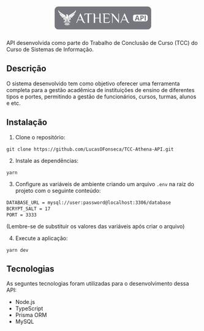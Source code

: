 <h1 align="center"><img width="50%" src=".github/logo.svg" alt="Athena API"/></h1>

API desenvolvida como parte do Trabalho de Conclusão de Curso (TCC) do Curso de Sistemas de Informação.

## Descrição

O sistema desenvolvido tem como objetivo oferecer uma ferramenta completa para a gestão acadêmica de instituições de ensino de diferentes tipos e portes, permitindo a gestão de funcionários, cursos, turmas, alunos e etc.

## Instalação

1. Clone o repositório:

```
git clone https://github.com/LucasOFonseca/TCC-Athena-API.git
```

2. Instale as dependências:

```
yarn
```

3. Configure as variáveis de ambiente criando um arquivo `.env` na raiz do projeto com o seguinte conteúdo:

```.env
DATABASE_URL = mysql://user:password@localhost:3306/database
BCRYPT_SALT = 17
PORT = 3333
```

(Lembre-se de substituir os valores das variáveis após criar o arquivo)

4. Execute a aplicação:

```
yarn dev
```

## Tecnologias

As seguntes tecnologias foram utilizadas para o desenvolvimento dessa API:

- Node.js
- TypeScript
- Prisma ORM
- MySQL

